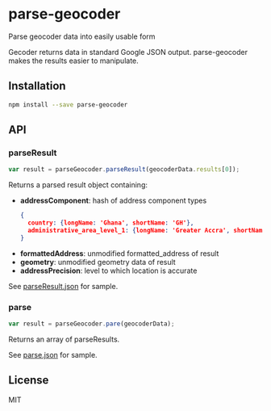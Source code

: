 # parse-geocoder

Parse geocoder data into easily usable form

Gecoder returns data in standard Google JSON output. parse-geocoder makes the results easier to manipulate.

## Installation

```sh
npm install --save parse-geocoder
```

## API

### parseResult

```javascript
var result = parseGeocoder.parseResult(geocoderData.results[0]);
```

Returns a parsed result object containing:
* __addressComponent__: hash of address component types
  ```json
  {
    country: {longName: 'Ghana', shortName: 'GH'},
    administrative_area_level_1: {longName: 'Greater Accra', shortName: 'Greater Accra'}
  }
  ```
* __formattedAddress__: unmodified formatted_address of result
* __geometry__: unmodified geometry data of result
* __addressPrecision__: level to which location is accurate

See [parseResult.json](parseResult.json) for sample.

### parse

```javascript
var result = parseGeocoder.pare(geocoderData);
```

Returns an array of parseResults.

See [parse.json](parse.json) for sample.


## License

MIT

